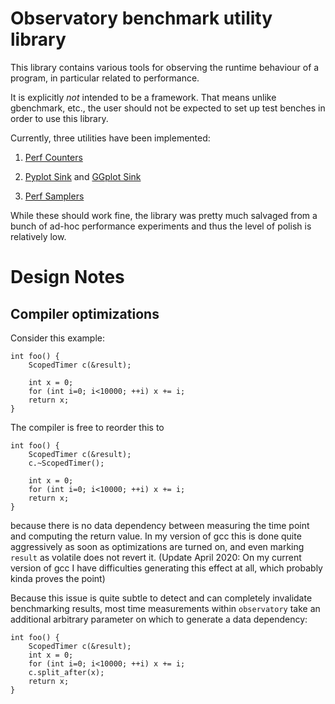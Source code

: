 # Observatory benchmark utility library

This library contains various tools for observing the runtime
behaviour of a program, in particular related to performance.

It is explicitly *not* intended to be a framework. That means
unlike gbenchmark, etc., the user should not be expected to
set up test benches in order to use this library.

Currently, three utilities have been implemented:

 1) [Perf Counters](include/observatory/counters.hpp) 

 2) [Pyplot Sink](include/observatory/pyplot_sink.hpp)
    and [GGplot Sink](include/observatory/ggplot_sink.hpp)

 3) [Perf Samplers](include/observatory/perf_sampler.hpp)


While these should work fine, the library was pretty much
salvaged from a bunch of ad-hoc performance experiments
and thus the level of polish is relatively low.


# Design Notes

## Compiler optimizations

Consider this example:

    int foo() {
        ScopedTimer c(&result);

        int x = 0;
        for (int i=0; i<10000; ++i) x += i;
        return x;
    }

The compiler is free to reorder this to

    int foo() {
        ScopedTimer c(&result);
        c.~ScopedTimer();

        int x = 0;
        for (int i=0; i<10000; ++i) x += i;
        return x;
    }

because there is no data dependency between measuring the time point
and computing the return value. In my version of gcc this
is done quite aggressively as soon as optimizations are turned on, and
even marking `result` as volatile does not revert it.
(Update April 2020: On my current version of gcc I have difficulties
generating this effect at all, which probably kinda proves the point)

Because this issue is quite subtle to detect and can completely invalidate
benchmarking results, most time measurements within `observatory` take an
additional arbitrary parameter on which to generate a data dependency:

    int foo() {
        ScopedTimer c(&result);
        int x = 0;
        for (int i=0; i<10000; ++i) x += i;
        c.split_after(x);
        return x;
    }
